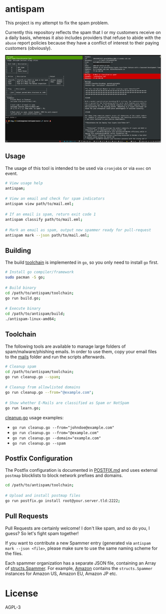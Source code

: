 
# antispam

This project is my attempt to fix the spam problem.

Currently this repository reflects the spam that I or my customers receive on a daily
basis, whereas it also includes providers that refuse to abide with the `abuse` report
policies because they have a conflict of interest to their paying customers (obviously).

![screenshot](./guides/screenshot.png)

## Usage

The usage of this tool is intended to be used via `cronjob`s or via `exec` on event.

```bash
# View usage help
antispam;

# View an email and check for spam indicators
antispam view path/to/mail.eml;

# If an email is spam, return exit code 1
antispam classify path/to/mail.eml;

# Mark an email as spam, output new spammer ready for pull-request
antispam mark --json path/to/mail.eml;
```

## Building

The build [toolchain](./toolchain) is implemented in `go`, so you only need to install `go` first.

```bash
# Install go compiler/framework
sudo pacman -S go;

# Build binary
cd /path/to/antispam/toolchain;
go run build.go;

# Execute binary
cd /path/to/antispam/build;
./antispam-linux-amd64;
```

## Toolchain

The following tools are available to manage large folders of spam/malware/phishing emails. In order
to use them, copy your email files to the [mails](./mails) folder and run the scripts afterwards.

```bash
# Cleanup spam
cd /path/to/antispam/toolchain;
go run cleanup.go --spam;

# Cleanup from allowlisted domains
go run cleanup.go --from="@example.com";

# Show whether E-Mails are classified as Spam or NotSpam
go run learn.go;
```

[cleanup.go](./toolchain/cleanup.go) usage examples:

- `go run cleanup.go --from="johndoe@example.com"`
- `go run cleanup.go --from="@example.com"`
- `go run cleanup.go --domain="example.com"`
- `go run cleanup.go --spam`


## Postfix Configuration

The Postfix configuration is documented in [POSTFIX.md](./guides/POSTFIX.md) and uses
external `postmap` blocklists to block network prefixes and domains.

```bash
cd /path/to/antispam/toolchain;

# Upload and install postmap files
go run postfix.go install root@your.server.tld:2222;
```


## Pull Requests

Pull Requests are certainly welcome! I don't like spam, and so do you, I guess?
So let's fight spam together!

If you want to contribute a new Spammer entry (generated via `antispam mark --json <file>`,
please make sure to use the same naming scheme for the files.

Each spammer organization has a separate JSON file, containing an Array of [structs.Spammer](./source/structs/Spammer.go).
For example, [Amazon](./source/insights/spammers/amazon.json) contains the `structs.Spammer`
instances for Amazon US, Amazon EU, Amazon JP etc.


# License

AGPL-3

